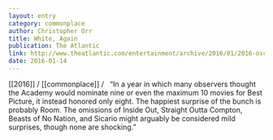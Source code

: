 ```yaml
---
layout: entry
category: commonplace
author: Christopher Orr
title: White, Again
publication: The Atlantic
link: http://www.theatlantic.com/entertainment/archive/2016/01/2016-oscar-nominations-white-again/424143/
date: 2016-01-14
---
```


[[2016]] / [[commonplace]] / 
 
“In a year in which many observers thought the Academy would nominate nine or even the maximum 10 movies for Best Picture, it instead honored only eight. The happiest surprise of the bunch is probably Room. The omissions of Inside Out, Straight Outta Compton, Beasts of No Nation, and Sicario might arguably be considered mild surprises, though none are shocking.”
